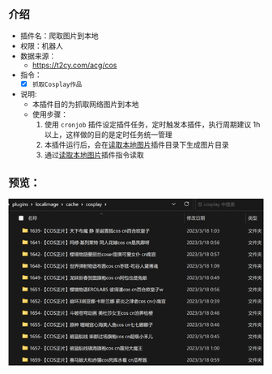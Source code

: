 ## 介绍

* 插件名：爬取图片到本地
* 权限：机器人
* 数据来源：
  * https://t2cy.com/acg/cos
* 指令：
    * [x] `抓取Cosplay作品`
* 说明: 
  * 本插件目的为抓取网络图片到本地
  * 使用步骤：
    1. 使用 `cronjob` 插件设定插件任务，定时触发本插件，执行周期建议 1h 以上，这样做的目的是定时任务统一管理
    2. 本插件运行后，会在[读取本地图片](../localimage)插件目录下生成图片目录
    3. 通过[读取本地图片](../localimage)插件指令读取

## 预览：
![img](preview.png)